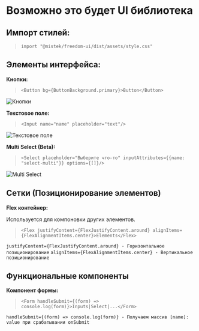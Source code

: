 # Возможно это будет UI библиотека

## Импорт стилей:

>`import "@mistek/freedom-ui/dist/assets/style.css"`

## Элементы интерфейса:

**Кнопки:**

>`<Button bg={ButtonBackground.primary}>Button</Button>`

![Кнопки](https://s.iimg.su/s/05/wkLsxS7XlDZONTY7L4ERMSeBKIz9rS87dhLbi6ps.png)

**Текстовое поле:**

>`<Input name="name" placeholder="text"/>`

![Текстовое поле](https://s.iimg.su/s/05/C7I9J8IMcowi5hVSi0okyFDGYc2E4WYyTLV0lmxg.jpg)



**Multi Select (Beta):**

>`<Select placeholder="Выберите что-то" inputAttributes={{name: "select-multi"}} options={[]}/>`

![Multi Select](https://s.iimg.su/s/09/DeS9hD2KbgZgt7ao6iQOZMfk0CdkL7WHv9oXMnEX.jpg)

## Сетки (Позиционирование элементов)

**Flex контейнер:**

Используется для компоновки других элементов.

>`<Flex justifyContent={FlexJustifyContent.around} alignItems={FlexAlignmentItems.center}>Elements</Flex>`

`justifyContent={FlexJustifyContent.around} - Горизонтальное позиционирование`
`alignItems={FlexAlignmentItems.center} - Вертикальное позиционирование`

## Функциональные компоненты

**Компонент формы:**

>`<Form handleSubmit={(form) => console.log(form)}>Inputs|Select|...</Form>`

`handleSubmit={(form) => console.log(form)} - Получаем массив [name]: value при срабатывании onSubmit`